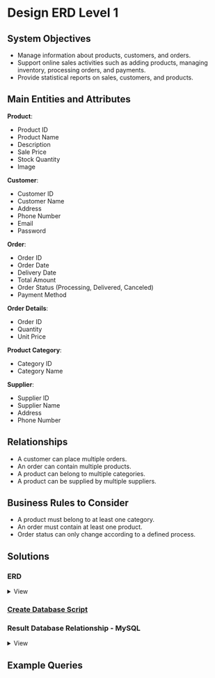 # Design ERD Level 1

## System Objectives

- Manage information about products, customers, and orders.
- Support online sales activities such as adding products, managing inventory, processing orders, and payments.
- Provide statistical reports on sales, customers, and products.

## Main Entities and Attributes

**Product**:

- Product ID
- Product Name
- Description
- Sale Price
- Stock Quantity
- Image

**Customer**:

- Customer ID
- Customer Name
- Address
- Phone Number
- Email
- Password

**Order**:

- Order ID
- Order Date
- Delivery Date
- Total Amount
- Order Status (Processing, Delivered, Canceled)
- Payment Method

**Order Details**:

- Order ID
- Quantity
- Unit Price

**Product Category**:

- Category ID
- Category Name

**Supplier**:

- Supplier ID
- Supplier Name
- Address
- Phone Number

## Relationships

- A customer can place multiple orders.
- An order can contain multiple products.
- A product can belong to multiple categories.
- A product can be supplied by multiple suppliers.

## Business Rules to Consider

- A product must belong to at least one category.
- An order must contain at least one product.
- Order status can only change according to a defined process.

## Solutions

### ERD

<details>
    <summary>View</summary>

![Preview](assets/design_erd_level_1.png)

</details>

### [Create Database Script](create_database.sql)

### Result Database Relationship - MySQL

<details>
    <summary>View</summary>

![Preview](assets/result_database_relationship.png)

</details>

## Example Queries
